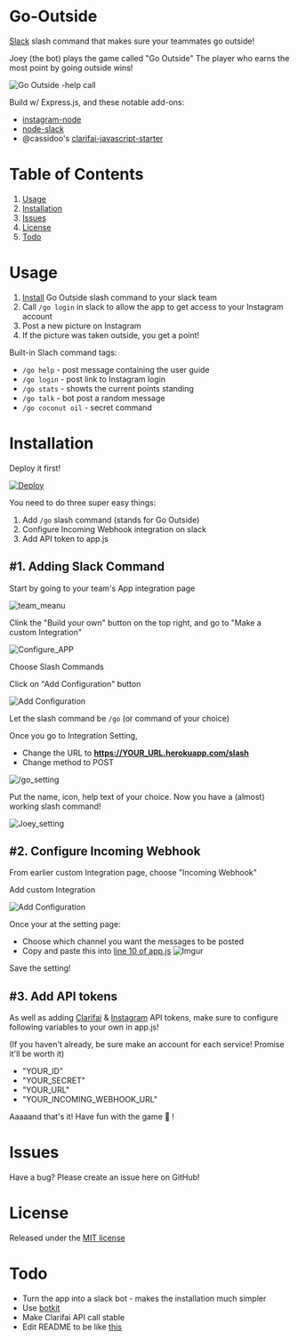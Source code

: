 # Go-Outside
[Slack](slack.com) slash command that makes sure your teammates go outside!

Joey (the bot) plays the game called "Go Outside"
The player who earns the most point by going outside wins!

![Go Outside -help call](https://i.imgur.com/6W5xHzW.png)

Build w/ Express.js, and these notable add-ons:

* [instagram-node](https://www.npmjs.com/package/instagram-node)
* [node-slack](https://www.npmjs.com/package/node-slack)
* @cassidoo's [clarifai-javascript-starter](https://github.com/cassidoo/clarifai-javascript-starter)

# Table of Contents
1. [Usage](#usage)
2. [Installation](#installation)
3. [Issues](#issues)
4. [License](#license)
5. [Todo](#todo)


# Usage

1. [Install](#Installation) Go Outside slash command to your slack team
2.  Call ```/go login```  in slack to allow the app to get access to your Instagram account
3. Post a new picture on Instagram
4. If the picture was taken outside, you get a point!

Built-in Slach command tags:

*  ```/go help``` - post message containing the user guide
*  ```/go login``` - post link to Instagram login
*  ```/go stats``` - showts the current points standing
*  ```/go talk``` - bot post a random message
*  ```/go coconut oil``` - secret command

# Installation

Deploy it first!

[![Deploy](https://www.herokucdn.com/deploy/button.svg)](https://heroku.com/deploy?template=https://github.com/jumbosushi/Go-Outside)

You need to do three super easy things:

1. Add  ```/go``` slash command (stands for Go Outside)
2. Configure Incoming Webhook integration on slack
3. Add API token to app.js

## #1. Adding Slack Command

Start by going to your team's App integration page

![team_meanu](https://i.imgur.com/9sbP3DT.png)

Clink the "Build your own" button on the top right, and go to "Make a custom Integration"


![Configure_APP](http://i.imgur.com/4xSt8S9.png)

Choose Slash Commands

Click on "Add Configuration" button


![Add Configuration](http://i.imgur.com/mwPIcge.png)

Let the slash command be ```/go``` (or command of your choice)

Once you go to Integration Setting,

* Change the URL to **https://YOUR_URL.herokuapp.com/slash**
* Change method to POST

![/go_setting](http://i.imgur.com/aVqUJha.png)

Put the name, icon, help text of your choice.
Now you have a (almost) working slash command!

![Joey_setting](http://i.imgur.com/um0CtBc.png)


## #2. Configure Incoming Webhook

From earlier custom Integration page, choose "Incoming Webhook"

Add custom Integration


![Add Configuration](http://i.imgur.com/mwPIcge.png)

Once your at the setting page:

* Choose which channel you want the messages to be posted
* Copy and paste this into [line 10 of app.js](https://github.com/jumbosushi/Go-Outside/blob/master/app.js#L10)
![Imgur](http://i.imgur.com/icyaGkE.png)

Save the setting!

## #3. Add API tokens
As well as adding [Clarifai](https://developer.clarifai.com/) & [Instagram](https://www.instagram.com/developer/) API tokens, make sure to configure following variables to your own in app.js!

(If you haven't already, be sure make an account for each service! Promise it'll be worth it)

- "YOUR_ID"
- "YOUR_SECRET"
- "YOUR_URL"
- "YOUR_INCOMING_WEBHOOK_URL"


Aaaaand that's it! Have fun with the game :rocket: !

# Issues
Have a bug? Please create an issue here on GitHub!

# License
Released under the [MIT license](https://github.com/jumbosushi/Go-Outside/blob/master/LICENSE.md)

# Todo
* Turn the app into a slack bot - makes the installation much simpler
* Use [botkit](https://github.com/howdyai/botkit)
* Make Clarifai API call stable
* Edit README to be like [this](https://github.com/CharlieHess/slack-poker-bot)
